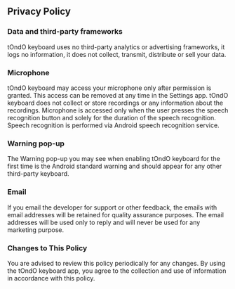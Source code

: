## Privacy Policy

### Data and third-party frameworks
tOndO keyboard uses no third-party analytics or advertising frameworks, it logs no information, it does not collect, transmit, distribute or sell your data.

### Microphone
tOndO keyboard may access your microphone only after permission is granted. This access can be removed at any time in the Settings app. tOndO keyboard does not collect or store recordings or any information about the recordings.
Microphone is accessed only when the user presses the speech recognition button and solely for the duration of the speech recognition. Speech recognition is performed via Android speech recognition service.

### Warning pop-up
The Warning pop-up you may see when enabling tOndO keyboard for the first time is the Android standard warning and should appear for any other third-party keyboard.

### Email
If you email the developer for support or other feedback, the emails with email addresses will be retained for quality assurance purposes. The email addresses will be used only to reply and will never be used for any marketing purpose.


### Changes to This Policy
You are advised to review this policy periodically for any changes. By using the tOndO keyboard app, you agree to the collection and use of information in accordance with this policy.
